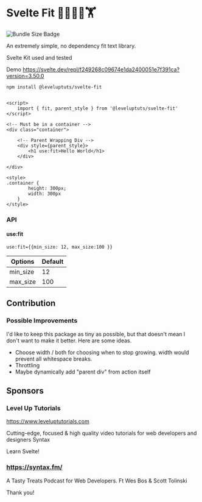 # Svelte Fit 🏃‍♂️🏃‍♀️🏋️

![Bundle Size Badge](https://badgen.net/bundlephobia/minzip/@leveluptuts/svelte-fit)

An extremely simple, no dependency fit text library.

Svelte Kit used and tested

Demo
https://svelte.dev/repl/f249268c09674e1da2400051e7f391ca?version=3.50.0

`npm install @leveluptuts/svelte-fit`

```

<script>
	import { fit, parent_style } from '@leveluptuts/svelte-fit'
</script>

<!-- Must be in a container -->
<div class="container">

	<!-- Parent Wrapping Div -->
	<div style={parent_style}>
		<h1 use:fit>Hello World</h1>
	</div>

</div>

<style>
.container {
		height: 300px;
		width: 300px
	}
</style>

```

### API

#### use:fit

`use:fit={{min_size: 12, max_size:100 }}`

| Options  | Default |
| -------- | ------- |
| min_size | 12      |
| max_size | 100     |

## Contribution

### Possible Improvements

I'd like to keep this package as tiny as possible, but that doesn't mean I don't want to make it better. Here are some ideas.

- Choose width / both for choosing when to stop growing. width would prevent all whitespace breaks.
- Throttling
- Maybe dynamically add "parent div" from action itself

## Sponsors

### Level Up Tutorials

https://www.leveluptutorials.com

Cutting-edge, focused & high quality video tutorials for web developers and designers
Syntax

Learn Svelte!

### https://syntax.fm/

A Tasty Treats Podcast for Web Developers. Ft Wes Bos & Scott Tolinski

Thank you!

<!-- BOOK Yourself -->
<!-- Flights, catering, hotel -->
<!-- Arrive on Monday -->
<!-- Arrive 14?, 15th? Whenever -->
<!-- WS on 16th 17th, 18th -->
<!-- On our own for hotel that aren't during the nights -->
<!-- More central London location? -->
